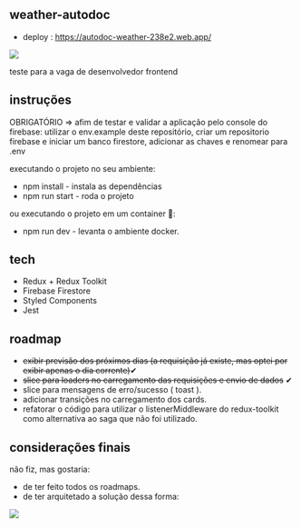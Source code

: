 ## weather-autodoc

* deploy : https://autodoc-weather-238e2.web.app/

![](https://i.imgur.com/mchSd7S.png)

teste para a vaga de desenvolvedor frontend

## instruções

OBRIGATÓRIO => afim de testar e validar a aplicação pelo console do firebase:
utilizar o env.example deste repositório, criar um repositorio firebase e iniciar um banco firestore, adicionar as chaves e renomear para .env

executando o projeto no seu ambiente:

* npm install - instala as dependências 
* npm run start - roda o projeto

ou executando o projeto em um container 🐳:

* npm run dev - levanta o ambiente docker.


## tech

* Redux + Redux Toolkit
* Firebase Firestore
* Styled Components
* Jest

## roadmap

* <s>exibir previsão dos próximos dias (a requisição já existe, mas optei por exibir apenas o dia corrente)</s>✔
* <s>slice para loaders no carregamento das requisições e envio de dados</s> ✔
* slice para mensagens de erro/sucesso ( toast ).
* adicionar transições no carregamento dos cards.
* refatorar o código para utilizar o listenerMiddleware do redux-toolkit como alternativa ao saga que não foi utilizado.

## considerações finais

não fiz, mas gostaria:

* de ter feito todos os roadmaps.
* de ter arquitetado a solução dessa forma:

![](https://i.imgur.com/UTNZNIf.png)
